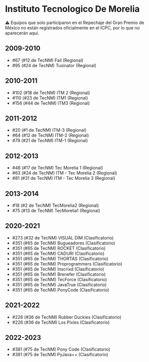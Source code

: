 # Instituto Tecnologico De Morelia

:warning: Equipos que solo participaron en el Repechaje del Gran Premio de México no están registrados oficialmente en el ICPC, por lo que no aparecerán aquí.

## 2009-2010

- #67 (#12 de TecNM) Fail (Regional)
- #95 (#24 de TecNM) Tuxinator (Regional)

## 2010-2011

- #102 (#18 de TecNM) ITM 2 (Regional)
- #110 (#23 de TecNM) ITM1 (Regional)
- #156 (#44 de TecNM) ITM3 (Regional)

## 2011-2012

- #20 (#1 de TecNM) ITM-3 (Regional)
- #64 (#12 de TecNM) ITM-2 (Regional)
- #79 (#21 de TecNM) ITM-1 (Regional)

## 2012-2013

- #46 (#17 de TecNM) Tec Morelia 1 (Regional)
- #63 (#24 de TecNM) ITM - Tec Morelia 2 (Regional)
- #81 (#31 de TecNM) ITM - Tec Morelia 3 (Regional)

## 2013-2014

- #18 (#2 de TecNM) TecMorelia2 (Regional)
- #75 (#13 de TecNM) TecMorelia1 (Regional)

## 2020-2021

- #273 (#32 de TecNM) VISUAL DIM (Clasificatorio)
- #351 (#65 de TecNM) Bugueadores (Clasificatorio)
- #351 (#65 de TecNM) ROCKET (Clasificatorio)
- #351 (#65 de TecNM) CADURI (Clasificatorio)
- #351 (#65 de TecNM) THORTAS (Clasificatorio)
- #351 (#65 de TecNM) Proprogrammers (Clasificatorio)
- #351 (#65 de TecNM) Inscrixd (Clasificatorio)
- #351 (#65 de TecNM) Brenefer (Clasificatorio)
- #351 (#65 de TecNM) TecForce (Clasificatorio)
- #351 (#65 de TecNM) JavaTrue (Clasificatorio)
- #351 (#65 de TecNM) PonyCode (Clasificatorio)

## 2021-2022

- #226 (#36 de TecNM) Rubber Duckies (Clasificatorio)
- #226 (#36 de TecNM) Los Pixies (Clasificatorio)

## 2022-2023

- #381 (#75 de TecNM) Pony Code (Clasificatorio)
- #381 (#75 de TecNM) PyJava++ (Clasificatorio)


